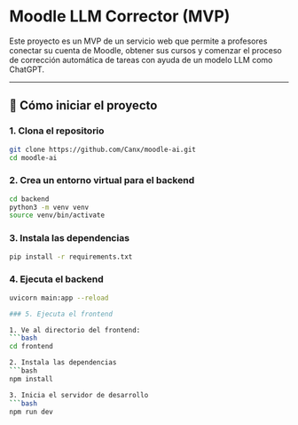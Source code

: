 # Moodle LLM Corrector (MVP)

Este proyecto es un MVP de un servicio web que permite a profesores conectar su cuenta de Moodle, obtener sus cursos y comenzar el proceso de corrección automática de tareas con ayuda de un modelo LLM como ChatGPT.

---

## 🚀 Cómo iniciar el proyecto

### 1. Clona el repositorio

```bash
git clone https://github.com/Canx/moodle-ai.git
cd moodle-ai
```

### 2. Crea un entorno virtual para el backend

```bash
cd backend
python3 -m venv venv
source venv/bin/activate
```

### 3. Instala las dependencias

```bash
pip install -r requirements.txt
```

### 4. Ejecuta el backend

```bash
uvicorn main:app --reload

### 5. Ejecuta el frontend

1. Ve al directorio del frontend:
```bash
cd frontend

2. Instala las dependencias
```bash
npm install

3. Inicia el servidor de desarrollo
```bash
npm run dev
